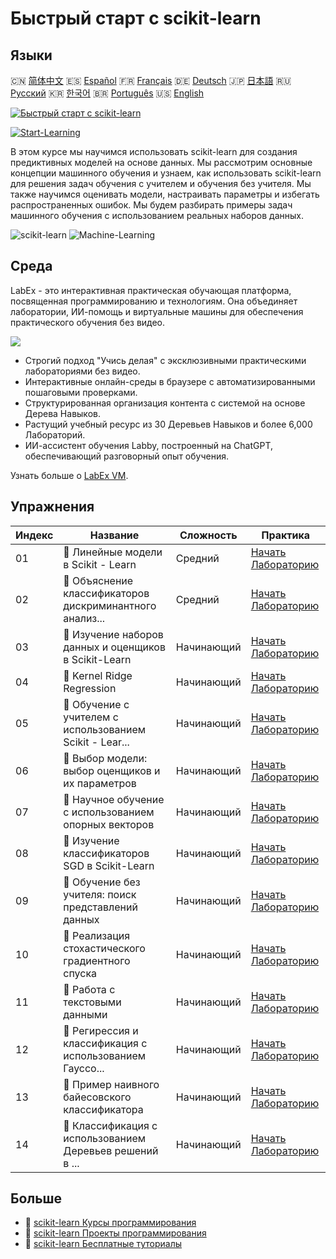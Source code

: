 # Быстрый старт с scikit-learn

## Языки

🇨🇳 [简体中文](README_zh.md) 🇪🇸 [Español](README_es.md) 🇫🇷 [Français](README_fr.md) 🇩🇪 [Deutsch](README_de.md) 🇯🇵 [日本語](README_ja.md) 🇷🇺 [Русский](README_ru.md) 🇰🇷 [한국어](README_ko.md) 🇧🇷 [Português](README_pt.md) 🇺🇸 [English](README.md) 

[![Быстрый старт с scikit-learn](https://cover-creator.labex.io/quick-start-with-scikit-learn.png?lang=ru)](https://labex.io/ru/courses/quick-start-with-scikit-learn)

[![Start-Learning](https://img.shields.io/badge/Start-Learning-whitesmoke?style=for-the-badge)](https://labex.io/ru/courses/quick-start-with-scikit-learn)

В этом курсе мы научимся использовать scikit-learn для создания предиктивных моделей на основе данных. Мы рассмотрим основные концепции машинного обучения и узнаем, как использовать scikit-learn для решения задач обучения с учителем и обучения без учителя. Мы также научимся оценивать модели, настраивать параметры и избегать распространенных ошибок. Мы будем разбирать примеры задач машинного обучения с использованием реальных наборов данных.

![scikit-learn](https://img.shields.io/badge/scikit-learn-whitesmoke?style=for-the-badge&logo=scikit-learn)
![Machine-Learning](https://img.shields.io/badge/Machine-Learning-whitesmoke?style=for-the-badge&logo=machine-learning)


## Среда

LabEx - это интерактивная практическая обучающая платформа, посвященная программированию и технологиям. Она объединяет лаборатории, ИИ-помощь и виртуальные машины для обеспечения практического обучения без видео.

![](https://tutorial-screenshot.getvm.io/images/vm-1725247253.png)

- Строгий подход "Учись делая" с эксклюзивными практическими лабораториями без видео.
- Интерактивные онлайн-среды в браузере с автоматизированными пошаговыми проверками.
- Структурированная организация контента с системой на основе Дерева Навыков.
- Растущий учебный ресурс из 30 Деревьев Навыков и более 6,000 Лабораторий.
- ИИ-ассистент обучения Labby, построенный на ChatGPT, обеспечивающий разговорный опыт обучения.

Узнать больше о [LabEx VM](https://support.labex.io/using-labex/virtual-machine).

## Упражнения

|   Индекс | Название                                                 | Сложность   | Практика                                                                                                                                          |
|----------|----------------------------------------------------------|-------------|---------------------------------------------------------------------------------------------------------------------------------------------------|
|       01 | 📖 Линейные модели в Scikit - Learn                      | Средний     | <a target='_blank' href='https://labex.io/ru/tutorials/ml-linear-models-in-scikit-learn-71093'>Начать Лабораторию</a>                             |
|       02 | 📖 Объяснение классификаторов дискриминантного анализ... | Средний     | <a target='_blank' href='https://labex.io/ru/tutorials/ml-discriminant-analysis-classifiers-explained-71094'>Начать Лабораторию</a>               |
|       03 | 📖 Изучение наборов данных и оценщиков в Scikit-Learn    | Начинающий  | <a target='_blank' href='https://labex.io/ru/tutorials/ml-exploring-scikit-learn-datasets-and-estimators-71095'>Начать Лабораторию</a>            |
|       04 | 📖 Kernel Ridge Regression                               | Начинающий  | <a target='_blank' href='https://labex.io/ru/tutorials/ml-kernel-ridge-regression-71096'>Начать Лабораторию</a>                                   |
|       05 | 📖 Обучение с учителем с использованием Scikit - Lear... | Начинающий  | <a target='_blank' href='https://labex.io/ru/tutorials/ml-supervised-learning-with-scikit-learn-71097'>Начать Лабораторию</a>                     |
|       06 | 📖 Выбор модели: выбор оценщиков и их параметров         | Начинающий  | <a target='_blank' href='https://labex.io/ru/tutorials/ml-model-selection-choosing-estimators-and-their-parameters-71098'>Начать Лабораторию</a>  |
|       07 | 📖 Научное обучение с использованием опорных векторов    | Начинающий  | <a target='_blank' href='https://labex.io/ru/tutorials/ml-supervised-learning-with-support-vectors-71099'>Начать Лабораторию</a>                  |
|       08 | 📖 Изучение классификаторов SGD в Scikit-Learn           | Начинающий  | <a target='_blank' href='https://labex.io/ru/tutorials/ml-exploring-scikit-learn-sgd-classifiers-71100'>Начать Лабораторию</a>                    |
|       09 | 📖 Обучение без учителя: поиск представлений данных      | Начинающий  | <a target='_blank' href='https://labex.io/ru/tutorials/ml-unsupervised-learning-seeking-representations-of-the-data-71101'>Начать Лабораторию</a> |
|       10 | 📖 Реализация стохастического градиентного спуска        | Начинающий  | <a target='_blank' href='https://labex.io/ru/tutorials/ml-implementing-stochastic-gradient-descent-71102'>Начать Лабораторию</a>                  |
|       11 | 📖 Работа с текстовыми данными                           | Начинающий  | <a target='_blank' href='https://labex.io/ru/tutorials/ml-working-with-text-data-71103'>Начать Лабораторию</a>                                    |
|       12 | 📖 Регирессия и классификация с использованием Гауссо... | Начинающий  | <a target='_blank' href='https://labex.io/ru/tutorials/ml-gaussian-process-regression-and-classification-71104'>Начать Лабораторию</a>            |
|       13 | 📖 Пример наивного байесовского классификатора           | Начинающий  | <a target='_blank' href='https://labex.io/ru/tutorials/ml-naive-bayes-example-71106'>Начать Лабораторию</a>                                       |
|       14 | 📖 Классификация с использованием Деревьев решений в ... | Начинающий  | <a target='_blank' href='https://labex.io/ru/tutorials/ml-decision-tree-classification-with-scikit-learn-71107'>Начать Лабораторию</a>            |

## Больше

- 🔗 [scikit-learn Курсы программирования](https://github.com/labex-labs/awesome-programming-courses)
- 🔗 [scikit-learn Проекты программирования](https://github.com/labex-labs/awesome-programming-projects)
- 🔗 [scikit-learn Бесплатные туториалы](https://github.com/labex-labs/sklearn-free-tutorials)

